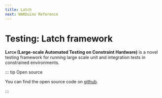 ```yaml
---
title: Latch
next: WARDuino Reference
---
```

# Testing: Latch framework

**<span style="font-variant: small-caps;">Latch</span> (Large-scale Automated Testing on Constraint Hardware)** is a novel testing framework for running large scale unit and integration tests in constrained environments.

::: tip Open source

You can find the open source code on [github](https://github.com/TOPLLab/latch).

:::

